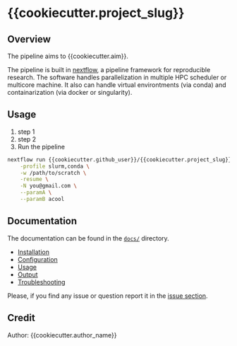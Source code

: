 # {{cookiecutter.project_slug}}

## Overview

The pipeline aims to {{cookiecutter.aim}}.

The pipeline is built in [nextflow](https://www.nextflow.io/),
a pipeline framework for reproducible research. The software handles
parallelization in multiple HPC scheduler or multicore machine. It also
can handle virtual environtments (via conda) and containarization
(via docker or singularity).

## Usage

1. step 1
2. step 2
3. Run the pipeline

```bash
nextflow run {{cookiecutter.github_user}}/{{cookiecutter.project_slug}} \
    -profile slurm,conda \
    -w /path/to/scratch \
    -resume \
    -N you@gmail.com \
    --paramA \
    --paramB acool
```

## Documentation

The documentation can be found in the [`docs/`](docs) directory.

- [Installation](docs/install.md)
- [Configuration](docs/configuration.md)
- [Usage](docs/usage.md)
- [Output](docs/output.md)
- [Troubleshooting](docs/troubleshooting.md)

Please, if you find any issue or question report it in the
[issue section](https://github.com/{{cookiecutter.github_user}}/{{cookiecutter.project_slug}}/issues).

## Credit

Author: {{cookiecutter.author_name}}

